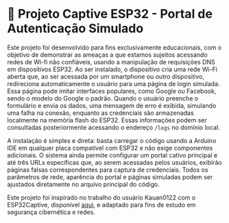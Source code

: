 # 🔐 Projeto Captive ESP32 - Portal de Autenticação Simulado

Este projeto foi desenvolvido para fins exclusivamente educacionais, com o objetivo de demonstrar as ameaças a que estamos sujeitos acessando redes de Wi-fi não confiáveis, usando a manipulação de requisições DNS em dispositivos ESP32. Ao ser instalado, o dispositivo cria uma rede Wi-Fi aberta que, ao ser acessada por um smartphone ou outro dispositivo, redireciona automaticamente o usuário para uma página de login simulada. Essa página pode imitar interfaces populares, como Google ou Facebook, sendo o modelo do Google o padrão. Quando o usuário preenche o formulário e envia os dados, uma mensagem de erro é exibida, simulando uma falha na conexão, enquanto as credenciais são armazenadas localmente na memória flash do ESP32. Essas informações podem ser consultadas posteriormente acessando o endereço `/logs` no domínio local.

A instalação é simples e direta: basta carregar o código usando a Arduino IDE em qualquer placa compatível com ESP32 e não exige componentes adicionais. O sistema ainda permite configurar um portal cativo principal e até três URLs específicas que, ao serem acessadas pelos usuários, exibirão páginas falsas correspondentes para captura de credenciais. Todos os parâmetros de rede, aparência do portal e páginas simuladas podem ser ajustados diretamente no arquivo principal do código.

Este projeto foi inspirado no trabalho do usuário Kauan0122 com o ESP32Captive, disponível [aqui](https://github.com/Kauan0122/ESP32Captive/tree/main), e adaptado para fins de estudo em segurança cibernética e redes.

